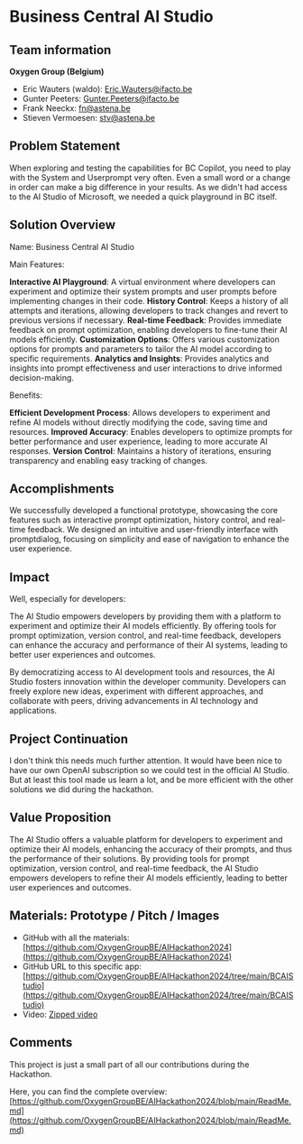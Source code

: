 # Business Central AI Studio

## Team information  

**Oxygen Group (Belgium)**

- Eric Wauters (waldo): Eric.Wauters@ifacto.be
- Gunter Peeters: Gunter.Peeters@ifacto.be
- Frank Neeckx: fn@astena.be
- Stieven Vermoesen: stv@astena.be

## Problem Statement
When exploring and testing the capabilities for BC Copilot, you need to play with the System and Userprompt very often.
Even a small word or a change in order can make a big difference in your results.
As we didn't had access to the AI Studio of Microsoft, we needed a quick playground in BC itself.

## Solution Overview
Name: Business Central AI Studio

Main Features:

**Interactive AI Playground**: A virtual environment where developers can experiment and optimize their system prompts and user prompts before implementing changes in their code.
**History Control**: Keeps a history of all attempts and iterations, allowing developers to track changes and revert to previous versions if necessary.
**Real-time Feedback**: Provides immediate feedback on prompt optimization, enabling developers to fine-tune their AI models efficiently.
**Customization Options**: Offers various customization options for prompts and parameters to tailor the AI model according to specific requirements.
**Analytics and Insights**: Provides analytics and insights into prompt effectiveness and user interactions to drive informed decision-making.

Benefits:

**Efficient Development Process**: Allows developers to experiment and refine AI models without directly modifying the code, saving time and resources.
**Improved Accuracy**: Enables developers to optimize prompts for better performance and user experience, leading to more accurate AI responses.
**Version Control**: Maintains a history of iterations, ensuring transparency and enabling easy tracking of changes.


## Accomplishments
We successfully developed a functional prototype, showcasing the core features such as interactive prompt optimization, history control, and real-time feedback.
We designed an intuitive and user-friendly interface with promptdialog, focusing on simplicity and ease of navigation to enhance the user experience.

## Impact 
Well, especially for developers:

The AI Studio empowers developers by providing them with a platform to experiment and optimize their AI models efficiently. By offering tools for prompt optimization, version control, and real-time feedback, developers can enhance the accuracy and performance of their AI systems, leading to better user experiences and outcomes.

By democratizing access to AI development tools and resources, the AI Studio fosters innovation within the developer community. Developers can freely explore new ideas, experiment with different approaches, and collaborate with peers, driving advancements in AI technology and applications.

## Project Continuation
I don't think this needs much further attention.  It would have been nice to have our own OpenAI subscription so we could test in the official AI Studio.  But at least this tool made us learn a lot, and be more efficient with the other solutions we did during the hackathon.

## Value Proposition 
The AI Studio offers a valuable platform for developers to experiment and optimize their AI models, enhancing the accuracy of their prompts, and thus the performance of their solutions. By providing tools for prompt optimization, version control, and real-time feedback, the AI Studio empowers developers to refine their AI models efficiently, leading to better user experiences and outcomes.

## Materials: Prototype / Pitch / Images 
- GitHub with all the materials: [https://github.com/OxygenGroupBE/AIHackathon2024](https://github.com/OxygenGroupBE/AIHackathon2024)
- GitHub URL to this specific app: [https://github.com/OxygenGroupBE/AIHackathon2024/tree/main/BCAIStudio](https://github.com/OxygenGroupBE/AIHackathon2024/tree/main/BCAIStudio)
- Video: [Zipped video](https://github.com/OxygenGroupBE/AIHackathon2024/tree/main/BCAIStudio/Video)

## Comments
This project is just a small part of all our contributions during the Hackathon.  

Here, you can find the complete overview:  [https://github.com/OxygenGroupBE/AIHackathon2024/blob/main/ReadMe.md](https://github.com/OxygenGroupBE/AIHackathon2024/blob/main/ReadMe.md)